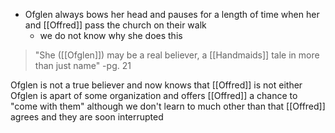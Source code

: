 - Ofglen always bows her head and pauses for a length of time when her and [[Offred]] pass the church on their walk
	- we do not know why she does this

> "She ([[Ofglen]]) may be a real believer, a [[Handmaids]] tale in more than just name" 
>-pg. 21

Ofglen  is not a true believer and now knows that [[Offred]] is not either
Ofglen is apart of some organization and offers [[Offred]] a chance to "come with them" although we don't learn to much other than that [[Offred]] agrees and they are soon interrupted